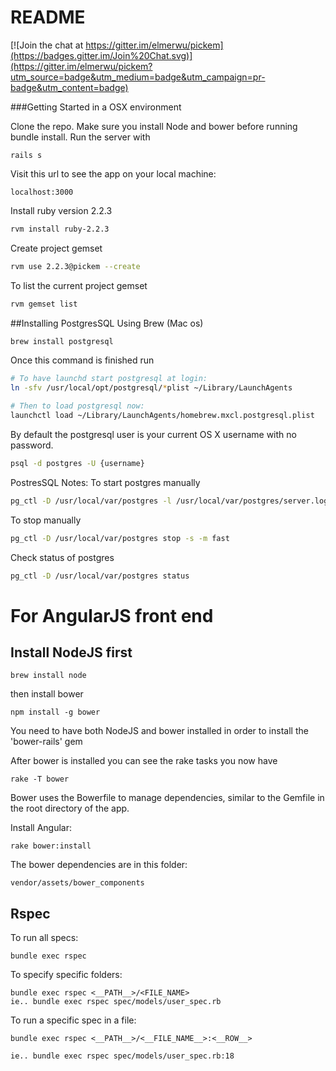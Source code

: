 # README

[![Join the chat at https://gitter.im/elmerwu/pickem](https://badges.gitter.im/Join%20Chat.svg)](https://gitter.im/elmerwu/pickem?utm_source=badge&utm_medium=badge&utm_campaign=pr-badge&utm_content=badge)

###Getting Started in a OSX environment

Clone the repo.  Make sure you install Node and bower before running bundle install.
Run the server with

    rails s

Visit this url to see the app on your local machine:

    localhost:3000


Install ruby version 2.2.3

``` bash
rvm install ruby-2.2.3
```

Create project gemset
``` bash
rvm use 2.2.3@pickem --create
```

To list the current project gemset
``` bash
rvm gemset list
```

##Installing PostgresSQL
Using Brew (Mac os)
``` bash
brew install postgresql
```
Once this command is finished run
``` bash
# To have launchd start postgresql at login:
ln -sfv /usr/local/opt/postgresql/*plist ~/Library/LaunchAgents

# Then to load postgresql now:
launchctl load ~/Library/LaunchAgents/homebrew.mxcl.postgresql.plist
```
By default the postgresql user is your current OS X username with no password.
``` bash
psql -d postgres -U {username}
```

PostresSQL Notes:
To start postgres manually
``` bash
pg_ctl -D /usr/local/var/postgres -l /usr/local/var/postgres/server.log start
```
To stop manually
``` bash
pg_ctl -D /usr/local/var/postgres stop -s -m fast
```
Check status of postgres
``` bash
pg_ctl -D /usr/local/var/postgres status
```

# For AngularJS front end

## Install NodeJS first

    brew install node

then install bower

    npm install -g bower

You need to have both NodeJS and bower installed in order to install the 'bower-rails' gem

After bower is installed you can see the rake tasks you now have

    rake -T bower

Bower uses the Bowerfile to manage dependencies, similar to the Gemfile in the root directory of the app.

Install Angular:

    rake bower:install

The bower dependencies are in this folder:

    vendor/assets/bower_components


## Rspec

To run all specs:

    bundle exec rspec

To specify specific folders:

    bundle exec rspec <__PATH__>/<FILE_NAME>
    ie.. bundle exec rspec spec/models/user_spec.rb


To run a specific spec in a file:

    bundle exec rspec <__PATH__>/<__FILE_NAME__>:<__ROW__>

    ie.. bundle exec rspec spec/models/user_spec.rb:18
